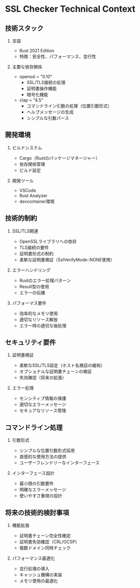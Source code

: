# SSL Checker Technical Context

## 技術スタック
1. 言語
   - Rust 2021 Edition
   - 特徴：安全性、パフォーマンス、並行性

2. 主要な依存関係
   - openssl = "0.10"
     - SSL/TLS接続の処理
     - 証明書操作機能
     - 暗号化機能
   - clap = "4.5"
     - コマンドライン引数の処理（位置引数形式）
     - ヘルプメッセージの生成
     - シンプルな引数パース

## 開発環境
1. ビルドシステム
   - Cargo（Rustのパッケージマネージャー）
   - 依存関係管理
   - ビルド設定

2. 開発ツール
   - VSCode
   - Rust Analyzer
   - devcontainer環境

## 技術的制約
1. SSL/TLS関連
   - OpenSSLライブラリへの依存
   - TLS接続の要件
   - 証明書形式の制約
   - 柔軟な証明書検証（SslVerifyMode::NONE使用）

2. エラーハンドリング
   - Rustのエラー処理パターン
   - Result型の使用
   - エラーの伝播

3. パフォーマス要件
   - 効率的なメモリ使用
   - 適切なリソース解放
   - エラー時の適切な後処理

## セキュリティ要件
1. 証明書検証
   - 柔軟なSSL/TLS設定（ホスト名検証の緩和）
   - オプショナルな証明書チェーンの検証
   - 失効確認（将来の拡張）

2. エラー処理
   - センシティブ情報の保護
   - 適切なエラーメッセージ
   - セキュアなリソース管理

## コマンドライン処理
1. 引数形式
   - シンプルな位置引数形式採用
   - 直感的な使用方法の提供
   - ユーザーフレンドリーなインターフェース

2. インターフェース設計
   - 最小限の引数要件
   - 明確なエラーメッセージ
   - 使いやすさ重視の設計

## 将来の技術的検討事項
1. 機能拡張
   - 証明書チェーン完全性確認
   - 証明書失効確認（CRL/OCSP）
   - 複数ドメイン同時チェック

2. パフォーマンス最適化
   - 並行処理の導入
   - キャッシュ機構の実装
   - メモリ使用の最適化